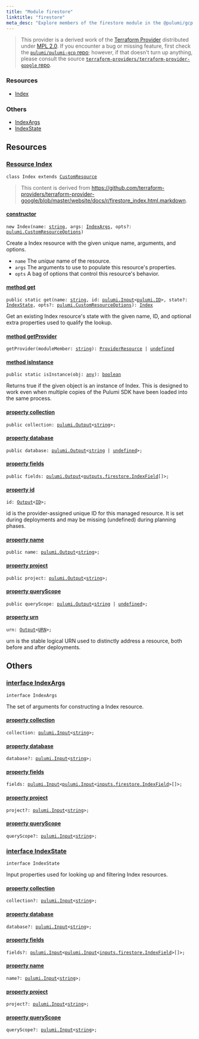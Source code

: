 ```yaml
---
title: "Module firestore"
linktitle: "firestore"
meta_desc: "Explore members of the firestore module in the @pulumi/gcp package."
---
```


<!-- WARNING: this page was generated by a tool. Do not edit it by hand. -->
<!-- To change it, please see https://github.com/pulumi/docs/tree/master/tools/tscdocgen. -->


> This provider is a derived work of the [Terraform Provider](https://github.com/terraform-providers/terraform-provider-google)
> distributed under [MPL 2.0](https://www.mozilla.org/en-US/MPL/2.0/). If you encounter a bug or missing feature,
> first check the [`pulumi/pulumi-gcp` repo](https://github.com/pulumi/pulumi-gcp/issues); however, if that doesn't turn up anything,
> please consult the source [`terraform-providers/terraform-provider-google` repo](https://github.com/terraform-providers/terraform-provider-google/issues).





<h3>Resources</h3>
<ul class="api">
    <li><a href="#Index"><span class="symbol resource"></span>Index</a></li>
</ul>


<h3>Others</h3>
<ul class="api">
    <li><a href="#IndexArgs"><span class="symbol api"></span>IndexArgs</a></li>
    <li><a href="#IndexState"><span class="symbol api"></span>IndexState</a></li>
</ul>


<h2 id="resources">Resources</h2>
<h3 class="pdoc-module-header" id="Index" data-link-title="Index">
    <a href="https://github.com/pulumi/pulumi-gcp/blob/337c16e48261b6e803b0b4edc7bd5ea0189a5f1b/sdk/nodejs/firestore/index_.ts#L12">
        Resource <strong>Index</strong>
    </a>
</h3>

<pre class="highlight"><code><span class='kr'>class</span> <span class='nx'>Index</span> <span class='kr'>extends</span> <a href='/docs/reference/pkg/nodejs/pulumi/pulumi/#CustomResource'>CustomResource</a></code></pre>

> This content is derived from https://github.com/terraform-providers/terraform-provider-google/blob/master/website/docs/r/firestore_index.html.markdown.

<h4 class="pdoc-member-header" id="Index-constructor">
<a class="pdoc-child-name" href="https://github.com/pulumi/pulumi-gcp/blob/337c16e48261b6e803b0b4edc7bd5ea0189a5f1b/sdk/nodejs/firestore/index_.ts#L44"> <b>constructor</b></a>
</h4>


<pre class="highlight"><code><span class='kd'></span><span class='kd'>new</span> Index(name: <span class='kd'><a href='https://developer.mozilla.org/en-US/docs/Web/JavaScript/Reference/Global_Objects/String'>string</a></span>, args: <a href='#IndexArgs'>IndexArgs</a>, opts?: <a href='/docs/reference/pkg/nodejs/pulumi/pulumi/#CustomResourceOptions'>pulumi.CustomResourceOptions</a>)</code></pre>


Create a Index resource with the given unique name, arguments, and options.

* `name` The _unique_ name of the resource.
* `args` The arguments to use to populate this resource&#39;s properties.
* `opts` A bag of options that control this resource&#39;s behavior.

<h4 class="pdoc-member-header" id="Index-get">
<a class="pdoc-child-name" href="https://github.com/pulumi/pulumi-gcp/blob/337c16e48261b6e803b0b4edc7bd5ea0189a5f1b/sdk/nodejs/firestore/index_.ts#L21">method <b>get</b></a>
</h4>


<pre class="highlight"><code><span class='kd'>public static </span>get(name: <span class='kd'><a href='https://developer.mozilla.org/en-US/docs/Web/JavaScript/Reference/Global_Objects/String'>string</a></span>, id: <a href='/docs/reference/pkg/nodejs/pulumi/pulumi/#Input'>pulumi.Input</a>&lt;<a href='/docs/reference/pkg/nodejs/pulumi/pulumi/#ID'>pulumi.ID</a>&gt;, state?: <a href='#IndexState'>IndexState</a>, opts?: <a href='/docs/reference/pkg/nodejs/pulumi/pulumi/#CustomResourceOptions'>pulumi.CustomResourceOptions</a>): <a href='#Index'>Index</a></code></pre>


Get an existing Index resource's state with the given name, ID, and optional extra
properties used to qualify the lookup.

<h4 class="pdoc-member-header" id="Index-getProvider">
<a class="pdoc-child-name" href="https://github.com/pulumi/pulumi-gcp/blob/337c16e48261b6e803b0b4edc7bd5ea0189a5f1b/sdk/nodejs/firestore/index_.ts#L12">method <b>getProvider</b></a>
</h4>


<pre class="highlight"><code><span class='kd'></span>getProvider(moduleMember: <span class='kd'><a href='https://developer.mozilla.org/en-US/docs/Web/JavaScript/Reference/Global_Objects/String'>string</a></span>): <a href='/docs/reference/pkg/nodejs/pulumi/pulumi/#ProviderResource'>ProviderResource</a> | <span class='kd'><a href='https://developer.mozilla.org/en-US/docs/Web/JavaScript/Reference/Global_Objects/undefined'>undefined</a></span></code></pre>

<h4 class="pdoc-member-header" id="Index-isInstance">
<a class="pdoc-child-name" href="https://github.com/pulumi/pulumi-gcp/blob/337c16e48261b6e803b0b4edc7bd5ea0189a5f1b/sdk/nodejs/firestore/index_.ts#L32">method <b>isInstance</b></a>
</h4>


<pre class="highlight"><code><span class='kd'>public static </span>isInstance(obj: <span class='kd'><a href='https://www.typescriptlang.org/docs/handbook/basic-types.html#any'>any</a></span>): <span class='kd'><a href='https://developer.mozilla.org/en-US/docs/Web/JavaScript/Reference/Global_Objects/Boolean'>boolean</a></span></code></pre>


Returns true if the given object is an instance of Index.  This is designed to work even
when multiple copies of the Pulumi SDK have been loaded into the same process.

<h4 class="pdoc-member-header" id="Index-collection">
<a class="pdoc-child-name" href="https://github.com/pulumi/pulumi-gcp/blob/337c16e48261b6e803b0b4edc7bd5ea0189a5f1b/sdk/nodejs/firestore/index_.ts#L39">property <b>collection</b></a>
</h4>

<pre class="highlight"><code><span class='kd'>public </span>collection: <a href='/docs/reference/pkg/nodejs/pulumi/pulumi/#Output'>pulumi.Output</a>&lt;<span class='kd'><a href='https://developer.mozilla.org/en-US/docs/Web/JavaScript/Reference/Global_Objects/String'>string</a></span>&gt;;</code></pre>
<h4 class="pdoc-member-header" id="Index-database">
<a class="pdoc-child-name" href="https://github.com/pulumi/pulumi-gcp/blob/337c16e48261b6e803b0b4edc7bd5ea0189a5f1b/sdk/nodejs/firestore/index_.ts#L40">property <b>database</b></a>
</h4>

<pre class="highlight"><code><span class='kd'>public </span>database: <a href='/docs/reference/pkg/nodejs/pulumi/pulumi/#Output'>pulumi.Output</a>&lt;<span class='kd'><a href='https://developer.mozilla.org/en-US/docs/Web/JavaScript/Reference/Global_Objects/String'>string</a></span> | <span class='kd'><a href='https://developer.mozilla.org/en-US/docs/Web/JavaScript/Reference/Global_Objects/undefined'>undefined</a></span>&gt;;</code></pre>
<h4 class="pdoc-member-header" id="Index-fields">
<a class="pdoc-child-name" href="https://github.com/pulumi/pulumi-gcp/blob/337c16e48261b6e803b0b4edc7bd5ea0189a5f1b/sdk/nodejs/firestore/index_.ts#L41">property <b>fields</b></a>
</h4>

<pre class="highlight"><code><span class='kd'>public </span>fields: <a href='/docs/reference/pkg/nodejs/pulumi/pulumi/#Output'>pulumi.Output</a>&lt;<a href='/docs/reference/pkg/nodejs/pulumi/gcp/types/output/#IndexField'>outputs.firestore.IndexField</a>[]&gt;;</code></pre>
<h4 class="pdoc-member-header" id="Index-id">
<a class="pdoc-child-name" href="https://github.com/pulumi/pulumi-gcp/blob/337c16e48261b6e803b0b4edc7bd5ea0189a5f1b/sdk/nodejs/firestore/index_.ts#L12">property <b>id</b></a>
</h4>

<pre class="highlight"><code><span class='kd'></span>id: <a href='/docs/reference/pkg/nodejs/pulumi/pulumi/#Output'>Output</a>&lt;<a href='/docs/reference/pkg/nodejs/pulumi/pulumi/#ID'>ID</a>&gt;;</code></pre>

id is the provider-assigned unique ID for this managed resource.  It is set during
deployments and may be missing (undefined) during planning phases.

<h4 class="pdoc-member-header" id="Index-name">
<a class="pdoc-child-name" href="https://github.com/pulumi/pulumi-gcp/blob/337c16e48261b6e803b0b4edc7bd5ea0189a5f1b/sdk/nodejs/firestore/index_.ts#L42">property <b>name</b></a>
</h4>

<pre class="highlight"><code><span class='kd'>public </span>name: <a href='/docs/reference/pkg/nodejs/pulumi/pulumi/#Output'>pulumi.Output</a>&lt;<span class='kd'><a href='https://developer.mozilla.org/en-US/docs/Web/JavaScript/Reference/Global_Objects/String'>string</a></span>&gt;;</code></pre>
<h4 class="pdoc-member-header" id="Index-project">
<a class="pdoc-child-name" href="https://github.com/pulumi/pulumi-gcp/blob/337c16e48261b6e803b0b4edc7bd5ea0189a5f1b/sdk/nodejs/firestore/index_.ts#L43">property <b>project</b></a>
</h4>

<pre class="highlight"><code><span class='kd'>public </span>project: <a href='/docs/reference/pkg/nodejs/pulumi/pulumi/#Output'>pulumi.Output</a>&lt;<span class='kd'><a href='https://developer.mozilla.org/en-US/docs/Web/JavaScript/Reference/Global_Objects/String'>string</a></span>&gt;;</code></pre>
<h4 class="pdoc-member-header" id="Index-queryScope">
<a class="pdoc-child-name" href="https://github.com/pulumi/pulumi-gcp/blob/337c16e48261b6e803b0b4edc7bd5ea0189a5f1b/sdk/nodejs/firestore/index_.ts#L44">property <b>queryScope</b></a>
</h4>

<pre class="highlight"><code><span class='kd'>public </span>queryScope: <a href='/docs/reference/pkg/nodejs/pulumi/pulumi/#Output'>pulumi.Output</a>&lt;<span class='kd'><a href='https://developer.mozilla.org/en-US/docs/Web/JavaScript/Reference/Global_Objects/String'>string</a></span> | <span class='kd'><a href='https://developer.mozilla.org/en-US/docs/Web/JavaScript/Reference/Global_Objects/undefined'>undefined</a></span>&gt;;</code></pre>
<h4 class="pdoc-member-header" id="Index-urn">
<a class="pdoc-child-name" href="https://github.com/pulumi/pulumi-gcp/blob/337c16e48261b6e803b0b4edc7bd5ea0189a5f1b/sdk/nodejs/firestore/index_.ts#L12">property <b>urn</b></a>
</h4>

<pre class="highlight"><code><span class='kd'></span>urn: <a href='/docs/reference/pkg/nodejs/pulumi/pulumi/#Output'>Output</a>&lt;<a href='/docs/reference/pkg/nodejs/pulumi/pulumi/#URN'>URN</a>&gt;;</code></pre>

urn is the stable logical URN used to distinctly address a resource, both before and after
deployments.



<h2 id="apis">Others</h2>
<h3 class="pdoc-module-header" id="IndexArgs" data-link-title="IndexArgs">
    <a href="https://github.com/pulumi/pulumi-gcp/blob/337c16e48261b6e803b0b4edc7bd5ea0189a5f1b/sdk/nodejs/firestore/index_.ts#L105">
        interface <strong>IndexArgs</strong>
    </a>
</h3>

<pre class="highlight"><code><span class='kr'>interface</span> <span class='nx'>IndexArgs</span></code></pre>

The set of arguments for constructing a Index resource.

<h4 class="pdoc-member-header" id="IndexArgs-collection">
<a class="pdoc-child-name" href="https://github.com/pulumi/pulumi-gcp/blob/337c16e48261b6e803b0b4edc7bd5ea0189a5f1b/sdk/nodejs/firestore/index_.ts#L106">property <b>collection</b></a>
</h4>

<pre class="highlight"><code><span class='kd'></span>collection: <a href='/docs/reference/pkg/nodejs/pulumi/pulumi/#Input'>pulumi.Input</a>&lt;<span class='kd'><a href='https://developer.mozilla.org/en-US/docs/Web/JavaScript/Reference/Global_Objects/String'>string</a></span>&gt;;</code></pre>
<h4 class="pdoc-member-header" id="IndexArgs-database">
<a class="pdoc-child-name" href="https://github.com/pulumi/pulumi-gcp/blob/337c16e48261b6e803b0b4edc7bd5ea0189a5f1b/sdk/nodejs/firestore/index_.ts#L107">property <b>database</b></a>
</h4>

<pre class="highlight"><code><span class='kd'></span>database?: <a href='/docs/reference/pkg/nodejs/pulumi/pulumi/#Input'>pulumi.Input</a>&lt;<span class='kd'><a href='https://developer.mozilla.org/en-US/docs/Web/JavaScript/Reference/Global_Objects/String'>string</a></span>&gt;;</code></pre>
<h4 class="pdoc-member-header" id="IndexArgs-fields">
<a class="pdoc-child-name" href="https://github.com/pulumi/pulumi-gcp/blob/337c16e48261b6e803b0b4edc7bd5ea0189a5f1b/sdk/nodejs/firestore/index_.ts#L108">property <b>fields</b></a>
</h4>

<pre class="highlight"><code><span class='kd'></span>fields: <a href='/docs/reference/pkg/nodejs/pulumi/pulumi/#Input'>pulumi.Input</a>&lt;<a href='/docs/reference/pkg/nodejs/pulumi/pulumi/#Input'>pulumi.Input</a>&lt;<a href='/docs/reference/pkg/nodejs/pulumi/gcp/types/input/#IndexField'>inputs.firestore.IndexField</a>&gt;[]&gt;;</code></pre>
<h4 class="pdoc-member-header" id="IndexArgs-project">
<a class="pdoc-child-name" href="https://github.com/pulumi/pulumi-gcp/blob/337c16e48261b6e803b0b4edc7bd5ea0189a5f1b/sdk/nodejs/firestore/index_.ts#L109">property <b>project</b></a>
</h4>

<pre class="highlight"><code><span class='kd'></span>project?: <a href='/docs/reference/pkg/nodejs/pulumi/pulumi/#Input'>pulumi.Input</a>&lt;<span class='kd'><a href='https://developer.mozilla.org/en-US/docs/Web/JavaScript/Reference/Global_Objects/String'>string</a></span>&gt;;</code></pre>
<h4 class="pdoc-member-header" id="IndexArgs-queryScope">
<a class="pdoc-child-name" href="https://github.com/pulumi/pulumi-gcp/blob/337c16e48261b6e803b0b4edc7bd5ea0189a5f1b/sdk/nodejs/firestore/index_.ts#L110">property <b>queryScope</b></a>
</h4>

<pre class="highlight"><code><span class='kd'></span>queryScope?: <a href='/docs/reference/pkg/nodejs/pulumi/pulumi/#Input'>pulumi.Input</a>&lt;<span class='kd'><a href='https://developer.mozilla.org/en-US/docs/Web/JavaScript/Reference/Global_Objects/String'>string</a></span>&gt;;</code></pre>
<h3 class="pdoc-module-header" id="IndexState" data-link-title="IndexState">
    <a href="https://github.com/pulumi/pulumi-gcp/blob/337c16e48261b6e803b0b4edc7bd5ea0189a5f1b/sdk/nodejs/firestore/index_.ts#L93">
        interface <strong>IndexState</strong>
    </a>
</h3>

<pre class="highlight"><code><span class='kr'>interface</span> <span class='nx'>IndexState</span></code></pre>

Input properties used for looking up and filtering Index resources.

<h4 class="pdoc-member-header" id="IndexState-collection">
<a class="pdoc-child-name" href="https://github.com/pulumi/pulumi-gcp/blob/337c16e48261b6e803b0b4edc7bd5ea0189a5f1b/sdk/nodejs/firestore/index_.ts#L94">property <b>collection</b></a>
</h4>

<pre class="highlight"><code><span class='kd'></span>collection?: <a href='/docs/reference/pkg/nodejs/pulumi/pulumi/#Input'>pulumi.Input</a>&lt;<span class='kd'><a href='https://developer.mozilla.org/en-US/docs/Web/JavaScript/Reference/Global_Objects/String'>string</a></span>&gt;;</code></pre>
<h4 class="pdoc-member-header" id="IndexState-database">
<a class="pdoc-child-name" href="https://github.com/pulumi/pulumi-gcp/blob/337c16e48261b6e803b0b4edc7bd5ea0189a5f1b/sdk/nodejs/firestore/index_.ts#L95">property <b>database</b></a>
</h4>

<pre class="highlight"><code><span class='kd'></span>database?: <a href='/docs/reference/pkg/nodejs/pulumi/pulumi/#Input'>pulumi.Input</a>&lt;<span class='kd'><a href='https://developer.mozilla.org/en-US/docs/Web/JavaScript/Reference/Global_Objects/String'>string</a></span>&gt;;</code></pre>
<h4 class="pdoc-member-header" id="IndexState-fields">
<a class="pdoc-child-name" href="https://github.com/pulumi/pulumi-gcp/blob/337c16e48261b6e803b0b4edc7bd5ea0189a5f1b/sdk/nodejs/firestore/index_.ts#L96">property <b>fields</b></a>
</h4>

<pre class="highlight"><code><span class='kd'></span>fields?: <a href='/docs/reference/pkg/nodejs/pulumi/pulumi/#Input'>pulumi.Input</a>&lt;<a href='/docs/reference/pkg/nodejs/pulumi/pulumi/#Input'>pulumi.Input</a>&lt;<a href='/docs/reference/pkg/nodejs/pulumi/gcp/types/input/#IndexField'>inputs.firestore.IndexField</a>&gt;[]&gt;;</code></pre>
<h4 class="pdoc-member-header" id="IndexState-name">
<a class="pdoc-child-name" href="https://github.com/pulumi/pulumi-gcp/blob/337c16e48261b6e803b0b4edc7bd5ea0189a5f1b/sdk/nodejs/firestore/index_.ts#L97">property <b>name</b></a>
</h4>

<pre class="highlight"><code><span class='kd'></span>name?: <a href='/docs/reference/pkg/nodejs/pulumi/pulumi/#Input'>pulumi.Input</a>&lt;<span class='kd'><a href='https://developer.mozilla.org/en-US/docs/Web/JavaScript/Reference/Global_Objects/String'>string</a></span>&gt;;</code></pre>
<h4 class="pdoc-member-header" id="IndexState-project">
<a class="pdoc-child-name" href="https://github.com/pulumi/pulumi-gcp/blob/337c16e48261b6e803b0b4edc7bd5ea0189a5f1b/sdk/nodejs/firestore/index_.ts#L98">property <b>project</b></a>
</h4>

<pre class="highlight"><code><span class='kd'></span>project?: <a href='/docs/reference/pkg/nodejs/pulumi/pulumi/#Input'>pulumi.Input</a>&lt;<span class='kd'><a href='https://developer.mozilla.org/en-US/docs/Web/JavaScript/Reference/Global_Objects/String'>string</a></span>&gt;;</code></pre>
<h4 class="pdoc-member-header" id="IndexState-queryScope">
<a class="pdoc-child-name" href="https://github.com/pulumi/pulumi-gcp/blob/337c16e48261b6e803b0b4edc7bd5ea0189a5f1b/sdk/nodejs/firestore/index_.ts#L99">property <b>queryScope</b></a>
</h4>

<pre class="highlight"><code><span class='kd'></span>queryScope?: <a href='/docs/reference/pkg/nodejs/pulumi/pulumi/#Input'>pulumi.Input</a>&lt;<span class='kd'><a href='https://developer.mozilla.org/en-US/docs/Web/JavaScript/Reference/Global_Objects/String'>string</a></span>&gt;;</code></pre>
